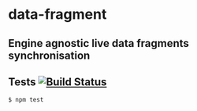 # data-fragment
## Engine agnostic live data fragments synchronisation

## Tests [![Build Status](https://travis-ci.org/medikoo/data-fragment.svg)](https://travis-ci.org/medikoo/data-fragment)

	$ npm test
